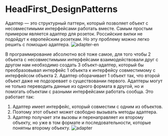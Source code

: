 # HeadFirst_DesignPatterns
Адаптер — это структурный паттерн, который позволяет объект с несовместимыми интерфейсами работать вместе.
Самым простым примером является адаптер для розеток. Российские вилки не подойдут к европейским розеткам. Но эту проблему можно легко решить с помощью адаптера.
![adapter-en](https://user-images.githubusercontent.com/56963305/148888564-7a1d8143-94db-4de7-b4a2-9e5e519f396e.png)

В программирование абсолютно всё тоже самое, для того чтобы 2 объекта с несовместимыми интерфейсами взаимодействовали друг с другом
нам необходимо создать 3 объект-адаптер, который бы преобразовывал интерфейс 1 объекта к интерфейсу совместимому с интерфейсом объекта 2.
Адаптер оборачивает 1 объект так, что второй объект даже не подозревает о существовании первого.
Адаптеры могут не только переводить данные из одного формата в другой, но и помогать объектам с разными интерфейсами работать сообща. Это работает так:
1.	Адаптер имеет интерфейс, который совместим с одним из объектов.
2.	Поэтому этот объект может свободно вызывать методы адаптера.
3.	Адаптер получает эти вызовы и перенаправляет их второму объекту, но уже в том формате и последовательности, которые понятны второму объекту.
![adapter](https://user-images.githubusercontent.com/56963305/148888539-df4c3bd3-2bfb-4212-8097-c99424992079.png)
